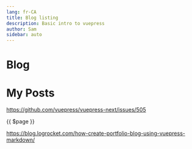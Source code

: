 ```yaml
---
lang: fr-CA
title: Blog listing
description: Basic intro to vuepress
author: Sam
sidebar: auto
---
```


# Blog

# My Posts

<posts />

https://github.com/vuepress/vuepress-next/issues/505

{{ $page }}

https://blog.logrocket.com/how-create-portfolio-blog-using-vuepress-markdown/